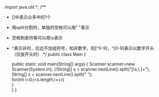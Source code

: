 import java.util.*;
/**
 * []中表示众多中的1个
 * 用split分割时，单独的空格可以用" "表示
 * 空格制表符等可以用\s表示
 * ^表示非时，后边不加组符号，如非数字，则[^0-9]，^[0-9]表示以数字开头（仅放开头时）
 */
public class Main {	
	
    public static void main(String[] args) {
		Scanner scanner=new Scanner(System.in);
		//String[] s = scanner.nextLine().split("[\\s,\\.]+");
		String[] s = scanner.nextLine().split(" ");		
		for(int i=0;i<s.length;i++){			
		}		
	}
}